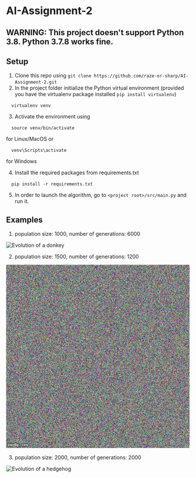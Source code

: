 # AI-Assignment-2

## WARNING: This project doesn't support Python 3.8. Python 3.7.8 works fine.
## Setup
1. Clone this repo using `git clone https://github.com/raze-or-sharp/AI-Assignment-2.git`
2. In the project folder initialize the Python virtual environment (provided you have the virtualenv package installed `pip install virtualenv`)
```
  virtualenv venv
```

3. Activate the environment using
```
  source venv/bin/activate
```
for Linux/MacOS
or
```
  venv\Scripts\activate
```
for Windows

4. Install the required packages from requirements.txt
```
  pip install -r requirements.txt
```

5. In order to launch the algorithm, go to `<project root>/src/main.py` and run it.
  
## Examples
1. population size: 1000, number of generations: 6000

![Evolution of a donkey](examples/donkey.gif)

2. population size: 1500, number of generations: 1200

![Evolution of a hare](examples/hare.gif)

3. population size: 2000, number of generations: 2000

![Evolution of a hedgehog](examples/hedgehog_in_the_fog.gif)

